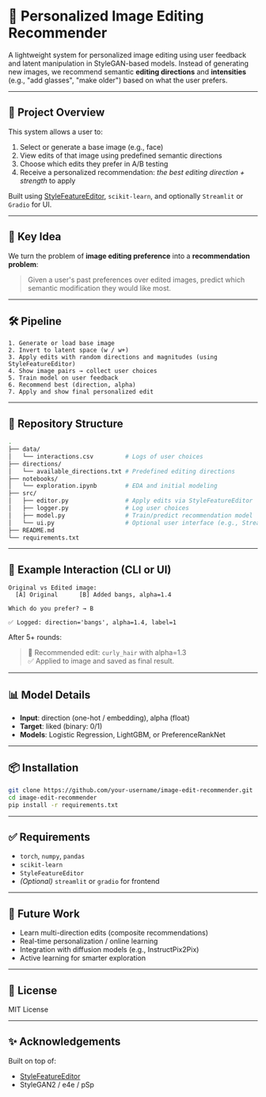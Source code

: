 # 🎨 Personalized Image Editing Recommender

A lightweight system for personalized image editing using user feedback and latent manipulation in StyleGAN-based models. Instead of generating new images, we recommend semantic **editing directions** and **intensities** (e.g., "add glasses", "make older") based on what the user prefers.

---

## 📌 Project Overview

This system allows a user to:
1. Select or generate a base image (e.g., face)
2. View edits of that image using predefined semantic directions
3. Choose which edits they prefer in A/B testing
4. Receive a personalized recommendation: _the best editing direction + strength_ to apply

Built using [StyleFeatureEditor](https://github.com/ControlGenAI/StyleFeatureEditor), `scikit-learn`, and optionally `Streamlit` or `Gradio` for UI.

---

## 🧠 Key Idea

We turn the problem of **image editing preference** into a **recommendation problem**:

> Given a user's past preferences over edited images, predict which semantic modification they would like most.

---

## 🛠 Pipeline

```text
1. Generate or load base image
2. Invert to latent space (w / w+)
3. Apply edits with random directions and magnitudes (using StyleFeatureEditor)
4. Show image pairs → collect user choices
5. Train model on user feedback
6. Recommend best (direction, alpha)
7. Apply and show final personalized edit
```

---

## 📁 Repository Structure

```bash
.
├── data/
│   └── interactions.csv         # Logs of user choices
├── directions/
│   └── available_directions.txt # Predefined editing directions
├── notebooks/
│   └── exploration.ipynb        # EDA and initial modeling
├── src/
│   ├── editor.py                # Apply edits via StyleFeatureEditor
│   ├── logger.py                # Log user choices
│   ├── model.py                 # Train/predict recommendation model
│   └── ui.py                    # Optional user interface (e.g., Streamlit)
├── README.md
└── requirements.txt
```

---

## 🧪 Example Interaction (CLI or UI)

```
Original vs Edited image:
  [A] Original      [B] Added bangs, alpha=1.4

Which do you prefer? → B

✅ Logged: direction='bangs', alpha=1.4, label=1
```

After 5+ rounds:
> 🎯 Recommended edit: `curly_hair` with alpha=1.3  
> ✅ Applied to image and saved as final result.

---

## 📊 Model Details

- **Input**: direction (one-hot / embedding), alpha (float)
- **Target**: liked (binary: 0/1)
- **Models**: Logistic Regression, LightGBM, or PreferenceRankNet

---

## 📦 Installation

```bash
git clone https://github.com/your-username/image-edit-recommender.git
cd image-edit-recommender
pip install -r requirements.txt
```

---

## ✅ Requirements

- `torch`, `numpy`, `pandas`
- `scikit-learn`
- `StyleFeatureEditor`
- *(Optional)* `streamlit` or `gradio` for frontend

---

## 🧩 Future Work

- Learn multi-direction edits (composite recommendations)
- Real-time personalization / online learning
- Integration with diffusion models (e.g., InstructPix2Pix)
- Active learning for smarter exploration

---

## 📄 License

MIT License

---

## ✨ Acknowledgements

Built on top of:
- [StyleFeatureEditor](https://github.com/ControlGenAI/StyleFeatureEditor)
- StyleGAN2 / e4e / pSp
